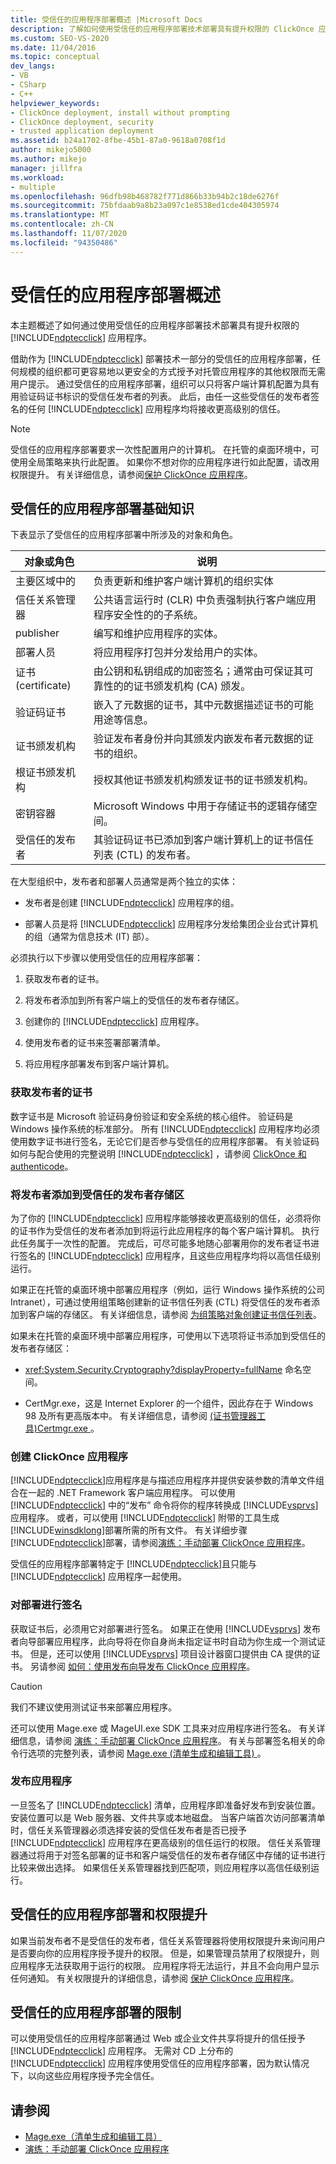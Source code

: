 ```yaml
---
title: 受信任的应用程序部署概述 |Microsoft Docs
description: 了解如何使用受信任的应用程序部署技术部署具有提升权限的 ClickOnce 应用程序。
ms.custom: SEO-VS-2020
ms.date: 11/04/2016
ms.topic: conceptual
dev_langs:
- VB
- CSharp
- C++
helpviewer_keywords:
- ClickOnce deployment, install without prompting
- ClickOnce deployment, security
- trusted application deployment
ms.assetid: b24a1702-8fbe-45b1-87a0-9618a0708f1d
author: mikejo5000
ms.author: mikejo
manager: jillfra
ms.workload:
- multiple
ms.openlocfilehash: 96dfb98b468782f771d866b33b94b2c18de6276f
ms.sourcegitcommit: 75bfdaab9a8b23a097c1e8538ed1cde404305974
ms.translationtype: MT
ms.contentlocale: zh-CN
ms.lasthandoff: 11/07/2020
ms.locfileid: "94350486"
---
```

# <a name="trusted-application-deployment-overview"></a>受信任的应用程序部署概述
本主题概述了如何通过使用受信任的应用程序部署技术部署具有提升权限的 [!INCLUDE[ndptecclick](../deployment/includes/ndptecclick_md.md)] 应用程序。

 借助作为 [!INCLUDE[ndptecclick](../deployment/includes/ndptecclick_md.md)] 部署技术一部分的受信任的应用程序部署，任何规模的组织都可更容易地以更安全的方式授予对托管应用程序的其他权限而无需用户提示。 通过受信任的应用程序部署，组织可以只将客户端计算机配置为具有用验证码证书标识的受信任发布者的列表。 此后，由任一这些受信任的发布者签名的任何 [!INCLUDE[ndptecclick](../deployment/includes/ndptecclick_md.md)] 应用程序均将接收更高级别的信任。

> [!NOTE]
> 受信任的应用程序部署要求一次性配置用户的计算机。 在托管的桌面环境中，可使用全局策略来执行此配置。 如果你不想对你的应用程序进行如此配置，请改用权限提升。 有关详细信息，请参阅[保护 ClickOnce 应用程序](../deployment/securing-clickonce-applications.md)。

## <a name="trusted-application-deployment-basics"></a>受信任的应用程序部署基础知识
 下表显示了受信任的应用程序部署中所涉及的对象和角色。

|对象或角色|说明|
|--------------------|-----------------|
|主要区域中的|负责更新和维护客户端计算机的组织实体|
|信任关系管理器|公共语言运行时 (CLR) 中负责强制执行客户端应用程序安全性的的子系统。|
|publisher|编写和维护应用程序的实体。|
|部署人员|将应用程序打包并分发给用户的实体。|
|证书 (certificate)|由公钥和私钥组成的加密签名；通常由可保证其可靠性的的证书颁发机构 (CA) 颁发。|
|验证码证书|嵌入了元数据的证书，其中元数据描述证书的可能用途等信息。|
|证书颁发机构|验证发布者身份并向其颁发内嵌发布者元数据的证书的组织。|
|根证书颁发机构|授权其他证书颁发机构颁发证书的证书颁发机构。|
|密钥容器|Microsoft Windows 中用于存储证书的逻辑存储空间。|
|受信任的发布者|其验证码证书已添加到客户端计算机上的证书信任列表 (CTL) 的发布者。|

 在大型组织中，发布者和部署人员通常是两个独立的实体：

- 发布者是创建 [!INCLUDE[ndptecclick](../deployment/includes/ndptecclick_md.md)] 应用程序的组。

- 部署人员是将 [!INCLUDE[ndptecclick](../deployment/includes/ndptecclick_md.md)] 应用程序分发给集团企业台式计算机的组（通常为信息技术 (IT) 部）。

必须执行以下步骤以使用受信任的应用程序部署：

1. 获取发布者的证书。

2. 将发布者添加到所有客户端上的受信任的发布者存储区。

3. 创建你的 [!INCLUDE[ndptecclick](../deployment/includes/ndptecclick_md.md)] 应用程序。

4. 使用发布者的证书来签署部署清单。

5. 将应用程序部署发布到客户端计算机。

### <a name="obtain-a-certificate-for-the-publisher"></a>获取发布者的证书
 数字证书是 Microsoft 验证码身份验证和安全系统的核心组件。 验证码是 Windows 操作系统的标准部分。 所有 [!INCLUDE[ndptecclick](../deployment/includes/ndptecclick_md.md)] 应用程序均必须使用数字证书进行签名，无论它们是否参与受信任的应用程序部署。 有关验证码如何与配合使用的完整说明 [!INCLUDE[ndptecclick](../deployment/includes/ndptecclick_md.md)] ，请参阅 [ClickOnce 和 authenticode](../deployment/clickonce-and-authenticode.md)。

### <a name="add-the-publisher-to-the-trusted-publishers-store"></a>将发布者添加到受信任的发布者存储区
 为了你的 [!INCLUDE[ndptecclick](../deployment/includes/ndptecclick_md.md)] 应用程序能够接收更高级别的信任，必须将你的证书作为受信任的发布者添加到将运行此应用程序的每个客户端计算机。 执行此任务属于一次性的配置。 完成后，可尽可能多地随心部署用你的发布者证书进行签名的 [!INCLUDE[ndptecclick](../deployment/includes/ndptecclick_md.md)] 应用程序，且这些应用程序均将以高信任级别运行。

 如果正在托管的桌面环境中部署应用程序（例如，运行 Windows 操作系统的公司 Intranet），可通过使用组策略创建新的证书信任列表 (CTL) 将受信任的发布者添加到客户端的存储区。 有关详细信息，请参阅 [为组策略对象创建证书信任列表](/previous-versions/windows/it-pro/windows-server-2003/cc728449(v=ws.10))。

 如果未在托管的桌面环境中部署应用程序，可使用以下选项将证书添加到受信任的发布者存储区：

- <xref:System.Security.Cryptography?displayProperty=fullName> 命名空间。

- CertMgr.exe，这是 Internet Explorer 的一个组件，因此存在于 Windows 98 及所有更高版本中。 有关详细信息，请参阅 [ (证书管理器工具)Certmgr.exe ](/dotnet/framework/tools/certmgr-exe-certificate-manager-tool)。

### <a name="create-a-clickonce-application"></a>创建 ClickOnce 应用程序
 [!INCLUDE[ndptecclick](../deployment/includes/ndptecclick_md.md)]应用程序是与描述应用程序并提供安装参数的清单文件组合在一起的 .NET Framework 客户端应用程序。 可以使用 [!INCLUDE[ndptecclick](../deployment/includes/ndptecclick_md.md)] 中的“发布”  命令将你的程序转换成 [!INCLUDE[vsprvs](../code-quality/includes/vsprvs_md.md)]应用程序。 或者，可以使用 [!INCLUDE[ndptecclick](../deployment/includes/ndptecclick_md.md)] 附带的工具生成 [!INCLUDE[winsdklong](../deployment/includes/winsdklong_md.md)]部署所需的所有文件。 有关详细步骤[!INCLUDE[ndptecclick](../deployment/includes/ndptecclick_md.md)]部署，请参阅[演练：手动部署 ClickOnce 应用程序](../deployment/walkthrough-manually-deploying-a-clickonce-application.md)。

 受信任的应用程序部署特定于 [!INCLUDE[ndptecclick](../deployment/includes/ndptecclick_md.md)]且只能与 [!INCLUDE[ndptecclick](../deployment/includes/ndptecclick_md.md)] 应用程序一起使用。

### <a name="sign-the-deployment"></a>对部署进行签名
 获取证书后，必须用它对部署进行签名。 如果正在使用 [!INCLUDE[vsprvs](../code-quality/includes/vsprvs_md.md)] 发布者向导部署应用程序，此向导将在你自身尚未指定证书时自动为你生成一个测试证书。 但是，还可以使用 [!INCLUDE[vsprvs](../code-quality/includes/vsprvs_md.md)] 项目设计器窗口提供由 CA 提供的证书。  另请参阅 [如何：使用发布向导发布 ClickOnce 应用程序](../deployment/how-to-publish-a-clickonce-application-using-the-publish-wizard.md)。

> [!CAUTION]
> 我们不建议使用测试证书来部署应用程序。

 还可以使用 Mage.exe 或 MageUI.exe SDK 工具来对应用程序进行签名。 有关详细信息，请参阅 [演练：手动部署 ClickOnce 应用程序](../deployment/walkthrough-manually-deploying-a-clickonce-application.md)。 有关与部署签名相关的命令行选项的完整列表，请参阅 [Mage.exe (清单生成和编辑工具) ](/dotnet/framework/tools/mage-exe-manifest-generation-and-editing-tool)。

### <a name="publish-the-application"></a>发布应用程序
 一旦签名了 [!INCLUDE[ndptecclick](../deployment/includes/ndptecclick_md.md)] 清单，应用程序即准备好发布到安装位置。 安装位置可以是 Web 服务器、文件共享或本地磁盘。 当客户端首次访问部署清单时，信任关系管理器必须选择安装的受信任发布者是否已授予 [!INCLUDE[ndptecclick](../deployment/includes/ndptecclick_md.md)] 应用程序在更高级别的信任运行的权限。 信任关系管理器通过将用于对签名部署的证书和客户端受信任的发布者存储区中存储的证书进行比较来做出选择。 如果信任关系管理器找到匹配项，则应用程序以高信任级别运行。

## <a name="trusted-application-deployment-and-permission-elevation"></a>受信任的应用程序部署和权限提升
 如果当前发布者不是受信任的发布者，信任关系管理器将使用权限提升来询问用户是否要向你的应用程序授予提升的权限。 但是，如果管理员禁用了权限提升，则应用程序无法获取用于运行的权限。 应用程序将无法运行，并且不会向用户显示任何通知。 有关权限提升的详细信息，请参阅 [保护 ClickOnce 应用程序](../deployment/securing-clickonce-applications.md)。

## <a name="limitations-of-trusted-application-deployment"></a>受信任的应用程序部署的限制
 可以使用受信任的应用程序部署通过 Web 或企业文件共享将提升的信任授予 [!INCLUDE[ndptecclick](../deployment/includes/ndptecclick_md.md)] 应用程序。 无需对 CD 上分布的 [!INCLUDE[ndptecclick](../deployment/includes/ndptecclick_md.md)] 应用程序使用受信任的应用程序部署，因为默认情况下，以向这些应用程序授予完全信任。

## <a name="see-also"></a>请参阅
- [Mage.exe（清单生成和编辑工具）](/dotnet/framework/tools/mage-exe-manifest-generation-and-editing-tool)
- [演练：手动部署 ClickOnce 应用程序](../deployment/walkthrough-manually-deploying-a-clickonce-application.md)
